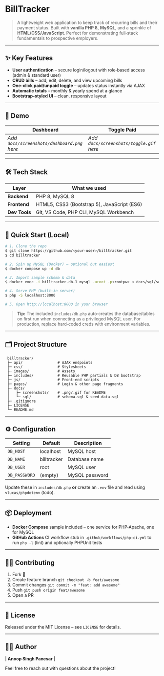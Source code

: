 # BillTracker

> A lightweight web application to keep track of recurring bills and their payment status. Built with **vanilla PHP 8**, **MySQL**, and a sprinkle of **HTML/CSS/JavaScript**. Perfect for demonstrating full‑stack fundamentals to prospective employers.

---

## ✨ Key Features

* **User authentication** – secure login/logout with role‑based access (admin & standard user)
* **CRUD bills** – add, edit, delete, and view upcoming bills
* **One‑click paid/unpaid toggle** – updates status instantly via AJAX
* **Automatic totals** – monthly & yearly spend at a glance
* **Bootstrap‑styled UI** – clean, responsive layout

---

## 📸 Demo

| Dashboard                                   | Toggle Paid                              |
| ------------------------------------------- | ---------------------------------------- |
| *Add `docs/screenshots/dashboard.png` here* | *Add `docs/screenshots/toggle.gif` here* |

---

## 🛠️ Tech Stack

| Layer         | What we used                                |
| ------------- | ------------------------------------------- |
| **Backend**   | PHP 8, MySQL 8                              |
| **Frontend**  | HTML5, CSS3 (Bootstrap 5), JavaScript (ES6) |
| **Dev Tools** | Git, VS Code, PHP CLI, MySQL Workbench      |

---

## 🚀 Quick Start (Local)

```bash
# 1. Clone the repo
$ git clone https://github.com/<your-user>/billtracker.git
$ cd billtracker

# 2. Spin up MySQL (Docker) – optional but easiest
$ docker compose up -d db

# 3. Import sample schema & data
$ docker exec -i billtracker-db-1 mysql -uroot -p<rootpw> < docs/sql/schema.sql

# 4. Serve PHP (built‑in server)
$ php -S localhost:8000

# 5. Open http://localhost:8000 in your browser
```

> **Tip:** The included `includes/db.php` auto‑creates the database/tables on first run when connecting as a privileged MySQL user. For production, replace hard‑coded creds with environment variables.

---

## 🗂️ Project Structure

```
 billtracker/
 ├─ api/                # AJAX endpoints
 ├─ css/                # Stylesheets
 ├─ images/             # Assets
 ├─ includes/           # Reusable PHP partials & DB bootstrap
 ├─ js/                 # Front‑end scripts
 ├─ pages/              # Login & other page fragments
 ├─ docs/
 │   ├─ screenshots/    # .png/.gif for README
 │   └─ sql/            # schema.sql & seed‑data.sql
 ├─ .gitignore
 ├─ LICENSE
 └─ README.md
```

---

## ⚙️ Configuration

| Setting       | Default     | Description    |
| ------------- | ----------- | -------------- |
| `DB_HOST`     | localhost   | MySQL host     |
| `DB_NAME`     | billtracker | Database name  |
| `DB_USER`     | root        | MySQL user     |
| `DB_PASSWORD` | (empty)     | MySQL password |

Update these in `includes/db.php` **or** create an `.env` file and read using `vlucas/phpdotenv` (todo).

---

## 📦 Deployment

* **Docker Compose** sample included – one service for PHP‑Apache, one for MySQL
* **GitHub Actions** CI workflow stub in `.github/workflows/php‑ci.yml` to run `php -l` (lint) and optionally PHPUnit tests

---

## 🧑‍💻 Contributing

1. Fork 💫
2. Create feature branch `git checkout -b feat/awesome`
3. Commit changes `git commit -m "feat: add awesome"`
4. Push `git push origin feat/awesome`
5. Open a PR

---

## 🪪 License

Released under the MIT License – see `LICENSE` for details.

---

## 🙋‍♂️ Author


| **Anoop Singh Panesar**                                                   |

Feel free to reach out with questions about the project!
